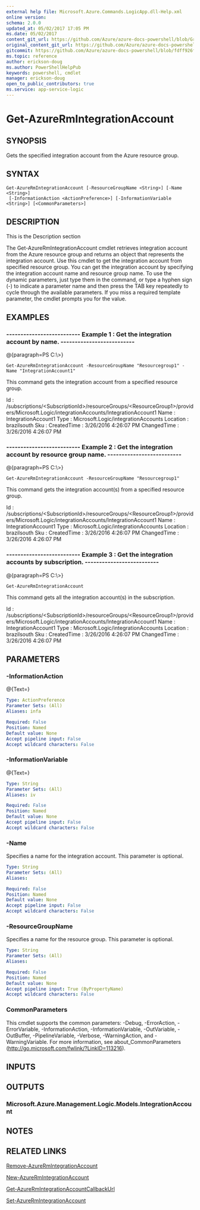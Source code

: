 ```yaml
---
external help file: Microsoft.Azure.Commands.LogicApp.dll-Help.xml
online version:
schema: 2.0.0
updated_at: 05/02/2017 17:05 PM
ms.date: 05/02/2017
content_git_url: https://github.com/Azure/azure-docs-powershell/blob/Graham71298/azureps-cmdlets-docs/ResourceManager/AzureRM.LogicApp/v1.0.8/Get-AzureRmIntegrationAccount.md
original_content_git_url: https://github.com/Azure/azure-docs-powershell/blob/Graham71298/azureps-cmdlets-docs/ResourceManager/AzureRM.LogicApp/v1.0.8/Get-AzureRmIntegrationAccount.md
gitcommit: https://github.com/Azure/azure-docs-powershell/blob/fdff926f5dd35f9020f210f87b450464ba162edc
ms.topic: reference
author: erickson-doug
ms.author: PowerShellHelpPub
keywords: powershell, cmdlet
manager: erickson-doug
open_to_public_contributors: true
ms.service: app-service-logic
---
```


# Get-AzureRmIntegrationAccount

## SYNOPSIS
Gets the specified integration account from the Azure resource group.

## SYNTAX

```
Get-AzureRmIntegrationAccount [-ResourceGroupName <String>] [-Name <String>]
 [-InformationAction <ActionPreference>] [-InformationVariable <String>] [<CommonParameters>]
```

## DESCRIPTION
This is the Description section

The Get-AzureRmIntegrationAccount cmdlet retrieves integration account from the Azure resource group and returns an object that represents the integration account.
Use this cmdlet to get the integration account from specified resource group.
You can get the integration account by specifying the integration account name and resource group name.
To use the dynamic parameters, just type them in the command, or type a hyphen sign (-) to indicate a parameter name and then press the TAB key repeatedly to cycle through the available parameters.
If you miss a required template parameter, the cmdlet prompts you for the value.

## EXAMPLES

### --------------------------  Example 1 : Get the integration account by name.  --------------------------
@{paragraph=PS C:\\\>}



```
Get-AzureRmIntegrationAccount -ResourceGroupName "Resourcegroup1" -Name "IntegrationAccount1"
```

This command gets the integration account from a specified resource group.

Id          : /subscriptions/\<SubscriptionId\>/resourceGroups/\<ResourceGroup1\>/providers/Microsoft.Logic/integrationAccounts/IntegrationAccount1
Name        : IntegrationAccount1
Type        : Microsoft.Logic/integrationAccounts
Location    : brazilsouth
Sku         :
CreatedTime : 3/26/2016 4:26:07 PM
ChangedTime : 3/26/2016 4:26:07 PM

### --------------------------  Example 2 : Get the integration account by resource group name.  --------------------------
@{paragraph=PS C:\\\>}



```
Get-AzureRmIntegrationAccount -ResourceGroupName "Resourcegroup1"
```

This command gets the integration account(s) from a specified resource group.

Id          : /subscriptions/\<SubscriptionId\>/resourceGroups/\<ResourceGroup1\>/providers/Microsoft.Logic/integrationAccounts/IntegrationAccount1
Name        : IntegrationAccount1
Type        : Microsoft.Logic/integrationAccounts
Location    : brazilsouth
Sku         :
CreatedTime : 3/26/2016 4:26:07 PM
ChangedTime : 3/26/2016 4:26:07 PM

### --------------------------  Example 3 : Get the integration accounts by subscription.  --------------------------
@{paragraph=PS C:\\\>}



```
Get-AzureRmIntegrationAccount
```

This command gets all the integration account(s) in the subscription.

Id          : /subscriptions/\<SubscriptionId\>/resourceGroups/\<ResourceGroup1\>/providers/Microsoft.Logic/integrationAccounts/IntegrationAccount1
Name        : IntegrationAccount1
Type        : Microsoft.Logic/integrationAccounts
Location    : brazilsouth
Sku         :
CreatedTime : 3/26/2016 4:26:07 PM
ChangedTime : 3/26/2016 4:26:07 PM

## PARAMETERS

### -InformationAction
@{Text=}

```yaml
Type: ActionPreference
Parameter Sets: (All)
Aliases: infa

Required: False
Position: Named
Default value: None
Accept pipeline input: False
Accept wildcard characters: False
```

### -InformationVariable
@{Text=}

```yaml
Type: String
Parameter Sets: (All)
Aliases: iv

Required: False
Position: Named
Default value: None
Accept pipeline input: False
Accept wildcard characters: False
```

### -Name
Specifies a name for the integration account.
This parameter is optional.

```yaml
Type: String
Parameter Sets: (All)
Aliases: 

Required: False
Position: Named
Default value: None
Accept pipeline input: False
Accept wildcard characters: False
```

### -ResourceGroupName
Specifies a name for the resource group.
This parameter is optional.

```yaml
Type: String
Parameter Sets: (All)
Aliases: 

Required: False
Position: Named
Default value: None
Accept pipeline input: True (ByPropertyName)
Accept wildcard characters: False
```

### CommonParameters
This cmdlet supports the common parameters: -Debug, -ErrorAction, -ErrorVariable, -InformationAction, -InformationVariable, -OutVariable, -OutBuffer, -PipelineVariable, -Verbose, -WarningAction, and -WarningVariable. For more information, see about_CommonParameters (http://go.microsoft.com/fwlink/?LinkID=113216).

## INPUTS

## OUTPUTS

### Microsoft.Azure.Management.Logic.Models.IntegrationAccount

## NOTES

## RELATED LINKS

[Remove-AzureRmIntegrationAccount]()

[New-AzureRmIntegrationAccount]()

[Get-AzureRmIntegrationAccountCallbackUrl]()

[Set-AzureRmIntegrationAccount]()

